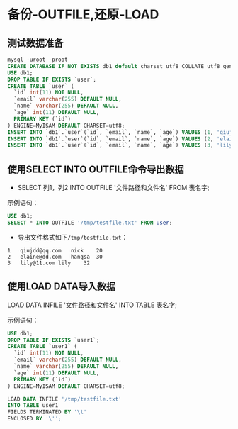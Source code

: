 # 备份-OUTFILE,还原-LOAD

## 测试数据准备  

```sql
mysql -uroot -proot
CREATE DATABASE IF NOT EXISTS db1 default charset utf8 COLLATE utf8_general_ci; 
USE db1;
DROP TABLE IF EXISTS `user`;
CREATE TABLE `user` (
  `id` int(11) NOT NULL,
  `email` varchar(255) DEFAULT NULL,
  `name` varchar(255) DEFAULT NULL,
  `age` int(11) DEFAULT NULL,
  PRIMARY KEY (`id`)
) ENGINE=MyISAM DEFAULT CHARSET=utf8;
INSERT INTO `db1`.`user`(`id`, `email`, `name`, `age`) VALUES (1, 'qiujdd@qq.com', 'nick', 20);
INSERT INTO `db1`.`user`(`id`, `email`, `name`, `age`) VALUES (2, 'elaine@dd.com', 'hangsa', 30);
INSERT INTO `db1`.`user`(`id`, `email`, `name`, `age`) VALUES (3, 'lily@11.com', 'lily', 32);
```


## 使用SELECT INTO OUTFILE命令导出数据

* SELECT 列1，列2 INTO OUTFILE '文件路径和文件名' FROM 表名字; 

示例语句：   
```sql
USE db1;
SELECT * INTO OUTFILE '/tmp/testfile.txt' FROM user;
```

* 导出文件格式如下``/tmp/testfile.txt``： 
```
1	qiujdd@qq.com	nick	20
2	elaine@dd.com	hangsa	30
3	lily@11.com	lily	32
```


## 使用LOAD DATA导入数据

LOAD DATA INFILE '文件路径和文件名' INTO TABLE 表名字; 

示例语句：
```sql
USE db1;
DROP TABLE IF EXISTS `user1`;
CREATE TABLE `user1` (
  `id` int(11) NOT NULL,
  `email` varchar(255) DEFAULT NULL,
  `name` varchar(255) DEFAULT NULL,
  `age` int(11) DEFAULT NULL,
  PRIMARY KEY (`id`)
) ENGINE=MyISAM DEFAULT CHARSET=utf8;

LOAD DATA INFILE '/tmp/testfile.txt' 
INTO TABLE user1 
FIELDS TERMINATED BY '\t'
ENCLOSED BY '\'';
```